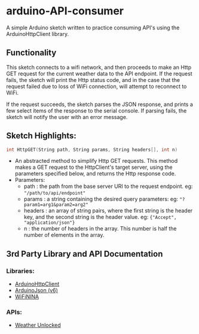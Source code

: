 # arduino-API-consumer
A simple Arduino sketch written to practice consuming API's using the ArduinoHttpClient library.

## Functionality
This sketch connects to a wifi network, and then proceeds to make an Http GET request for the current weather data to the API endpoint. If the request fails, the sketch will print the Http status code, and in the case that the request failed due to loss of WiFi connection, will attempt to reconnect to WiFi.

If the request succeeds, the sketch parses the JSON response, and prints a few select items of the response to the serial console. If parsing fails, the sketch will notify the user with an error message.

## Sketch Highlights:
```C++
int HttpGET(String path, String params, String headers[], int n)
```
* An abstracted method to simplify Http GET requests. This method makes a GET request to the HttpClient's target server, using the parameters specified below, and returns the Http response code.
* Parameters:
  - path : the path from the base server URI to the request endpoint. eg: `"/path/to/api/endpoint"`
  - params : a string containing the desired query parameters: eg: `"?param1=arg1&param2=arg2"`
  - headers : an array of string pairs, where the first string is the header key, and the second string is the header value. eg: `{"Accept", "application/json"}`
  - n : the number of headers in the array. This number is half the number of elements in the array.

## 3rd Party Library and API Documentation
### Libraries:
- [ArduinoHttpClient](https://github.com/arduino-libraries/ArduinoHttpClient)
- [ArduinoJson (v6)](https://arduinojson.org/v6/doc/)
- [WiFiNINA](https://www.arduino.cc/en/Reference/WiFiNINA)
### APIs:
- [Weather Unlocked](https://developer.weatherunlocked.com/documentation/localweather)

